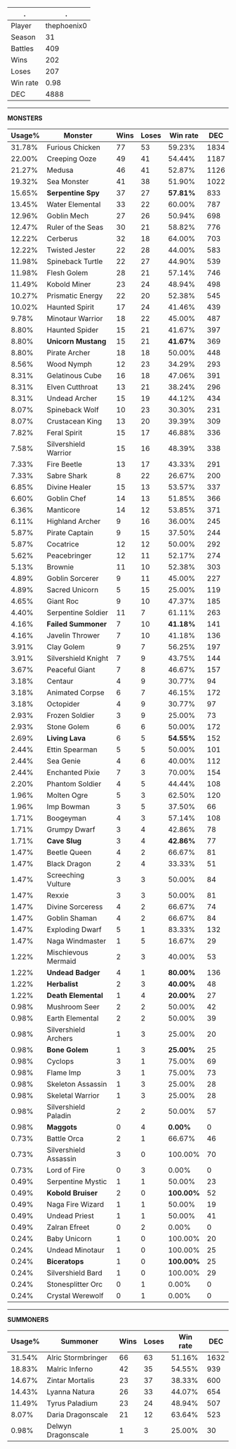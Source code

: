 .|.
|-|-
Player|thephoenix0
Season|31
Battles|409
Wins|202
Loses|207
Win rate|0.98
DEC|4888

---
**MONSTERS**

Usage%|Monster|Wins|Loses|Win rate|DEC|
-|-|-|-|-|-|
31.78%|Furious Chicken|77|53|59.23%|1834|
22.00%|Creeping Ooze|49|41|54.44%|1187|
21.27%|Medusa|46|41|52.87%|1126|
19.32%|Sea Monster|41|38|51.90%|1022|
15.65%|**Serpentine Spy**|37|27|**57.81%**|833|
13.45%|Water Elemental|33|22|60.00%|787|
12.96%|Goblin Mech|27|26|50.94%|698|
12.47%|Ruler of the Seas|30|21|58.82%|776|
12.22%|Cerberus|32|18|64.00%|703|
12.22%|Twisted Jester|22|28|44.00%|583|
11.98%|Spineback Turtle|22|27|44.90%|539|
11.98%|Flesh Golem|28|21|57.14%|746|
11.49%|Kobold Miner|23|24|48.94%|498|
10.27%|Prismatic Energy|22|20|52.38%|545|
10.02%|Haunted Spirit|17|24|41.46%|439|
9.78%|Minotaur Warrior|18|22|45.00%|487|
8.80%|Haunted Spider|15|21|41.67%|397|
8.80%|**Unicorn Mustang**|15|21|**41.67%**|369|
8.80%|Pirate Archer|18|18|50.00%|448|
8.56%|Wood Nymph|12|23|34.29%|293|
8.31%|Gelatinous Cube|16|18|47.06%|391|
8.31%|Elven Cutthroat|13|21|38.24%|296|
8.31%|Undead Archer|15|19|44.12%|434|
8.07%|Spineback Wolf|10|23|30.30%|231|
8.07%|Crustacean King|13|20|39.39%|309|
7.82%|Feral Spirit|15|17|46.88%|336|
7.58%|Silvershield Warrior|15|16|48.39%|338|
7.33%|Fire Beetle|13|17|43.33%|291|
7.33%|Sabre Shark|8|22|26.67%|200|
6.85%|Divine Healer|15|13|53.57%|337|
6.60%|Goblin Chef|14|13|51.85%|366|
6.36%|Manticore|14|12|53.85%|371|
6.11%|Highland Archer|9|16|36.00%|245|
5.87%|Pirate Captain|9|15|37.50%|244|
5.87%|Cocatrice|12|12|50.00%|292|
5.62%|Peacebringer|12|11|52.17%|274|
5.13%|Brownie|11|10|52.38%|303|
4.89%|Goblin Sorcerer|9|11|45.00%|227|
4.89%|Sacred Unicorn|5|15|25.00%|119|
4.65%|Giant Roc|9|10|47.37%|185|
4.40%|Serpentine Soldier|11|7|61.11%|263|
4.16%|**Failed Summoner**|7|10|**41.18%**|141|
4.16%|Javelin Thrower|7|10|41.18%|136|
3.91%|Clay Golem|9|7|56.25%|197|
3.91%|Silvershield Knight|7|9|43.75%|144|
3.67%|Peaceful Giant|7|8|46.67%|157|
3.18%|Centaur|4|9|30.77%|94|
3.18%|Animated Corpse|6|7|46.15%|172|
3.18%|Octopider|4|9|30.77%|97|
2.93%|Frozen Soldier|3|9|25.00%|73|
2.93%|Stone Golem|6|6|50.00%|172|
2.69%|**Living Lava**|6|5|**54.55%**|152|
2.44%|Ettin Spearman|5|5|50.00%|101|
2.44%|Sea Genie|4|6|40.00%|112|
2.44%|Enchanted Pixie|7|3|70.00%|154|
2.20%|Phantom Soldier|4|5|44.44%|108|
1.96%|Molten Ogre|5|3|62.50%|120|
1.96%|Imp Bowman|3|5|37.50%|66|
1.71%|Boogeyman|4|3|57.14%|108|
1.71%|Grumpy Dwarf|3|4|42.86%|78|
1.71%|**Cave Slug**|3|4|**42.86%**|77|
1.47%|Beetle Queen|4|2|66.67%|81|
1.47%|Black Dragon|2|4|33.33%|51|
1.47%|Screeching Vulture|3|3|50.00%|84|
1.47%|Rexxie|3|3|50.00%|81|
1.47%|Divine Sorceress|4|2|66.67%|74|
1.47%|Goblin Shaman|4|2|66.67%|84|
1.47%|Exploding Dwarf|5|1|83.33%|132|
1.47%|Naga Windmaster|1|5|16.67%|29|
1.22%|Mischievous Mermaid|2|3|40.00%|53|
1.22%|**Undead Badger**|4|1|**80.00%**|136|
1.22%|**Herbalist**|2|3|**40.00%**|48|
1.22%|**Death Elemental**|1|4|**20.00%**|27|
0.98%|Mushroom Seer|2|2|50.00%|42|
0.98%|Earth Elemental|2|2|50.00%|39|
0.98%|Silvershield Archers|1|3|25.00%|20|
0.98%|**Bone Golem**|1|3|**25.00%**|25|
0.98%|Cyclops|3|1|75.00%|69|
0.98%|Flame Imp|3|1|75.00%|73|
0.98%|Skeleton Assassin|1|3|25.00%|28|
0.98%|Skeletal Warrior|1|3|25.00%|28|
0.98%|Silvershield Paladin|2|2|50.00%|57|
0.98%|**Maggots**|0|4|**0.00%**|0|
0.73%|Battle Orca|2|1|66.67%|46|
0.73%|Silvershield Assassin|3|0|100.00%|70|
0.73%|Lord of Fire|0|3|0.00%|0|
0.49%|Serpentine Mystic|1|1|50.00%|23|
0.49%|**Kobold Bruiser**|2|0|**100.00%**|52|
0.49%|Naga Fire Wizard|1|1|50.00%|19|
0.49%|Undead Priest|1|1|50.00%|41|
0.49%|Zalran Efreet|0|2|0.00%|0|
0.24%|Baby Unicorn|1|0|100.00%|20|
0.24%|Undead Minotaur|1|0|100.00%|25|
0.24%|**Biceratops**|1|0|**100.00%**|25|
0.24%|Silvershield Bard|1|0|100.00%|29|
0.24%|Stonesplitter Orc|0|1|0.00%|0|
0.24%|Crystal Werewolf|0|1|0.00%|0|

---
**SUMMONERS**

Usage%|Summoner|Wins|Loses|Win rate|DEC|
-|-|-|-|-|-|
31.54%|Alric Stormbringer|66|63|51.16%|1632|
18.83%|Malric Inferno|42|35|54.55%|939|
14.67%|Zintar Mortalis|23|37|38.33%|600|
14.43%|Lyanna Natura|26|33|44.07%|654|
11.49%|Tyrus Paladium|23|24|48.94%|507|
8.07%|Daria Dragonscale|21|12|63.64%|523|
0.98%|Delwyn Dragonscale|1|3|25.00%|30|
